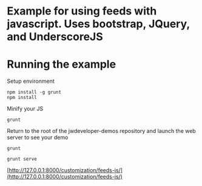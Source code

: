 # Example for using feeds with javascript. Uses bootstrap, JQuery, and UnderscoreJS

# Running the example
Setup environment
```shell
npm install -g grunt
npm install
```
Minify your JS
```shell
grunt
```
Return to the root of the jwdeveloper-demos repository and launch the web server to see your demo
```shell
grunt
```
```shell
grunt serve
```
[http://127.0.0.1:8000/customization/feeds-js/](http://127.0.0.1:8000/customization/feeds-js/)
